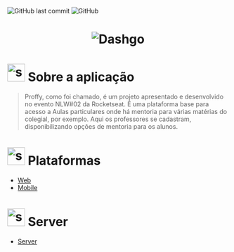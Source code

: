   <!------------------------------------SHIELDS PROJECT-->
![GitHub last commit](https://img.shields.io/github/last-commit/digoarthur/proffy)
![GitHub](https://img.shields.io/github/license/digoarthur/proffy)
 
 
 <!------------------------------------PROJECT ICON-->
  
   
   <h1 align="center">
  <img  alt="Dashgo" title="Dashgo" src="https://user-images.githubusercontent.com/59892368/197890504-1d2fd524-b380-47bb-8d00-d78d4e69c932.png" />
 </h1>
   

   <!------------------------------------SUMMARY-->

<!---
<p align="center">
  <a href="https://github.com/DIGOARTHUR/Proffy#--sobre-a-aplicação-">Sobre a aplicação</a>&nbsp;&nbsp;&nbsp;|&nbsp;&nbsp;&nbsp;
  <a href="https://github.com/DIGOARTHUR/Proffy/tree/master#--plataformas-"> Plataformas</a>&nbsp;&nbsp;&nbsp;|&nbsp;&nbsp;&nbsp;
  <a href="https://github.com/DIGOARTHUR/Proffy/tree/master#--server-">Server</a>&nbsp;&nbsp;&nbsp;|&nbsp;&nbsp;&nbsp;
 
</p>  

-->

  
  
<!------------------------------------DESCRIPTION-->

# <img  alt="skills"  width="40" height="40" src="https://user-images.githubusercontent.com/59892368/148622497-164365e8-f6b0-4f40-bc75-a0ed4da6059b.png">  Sobre a aplicação <!---write here : talk a little about project: what's does, example.  -->
> Proffy, como foi chamado, é um projeto apresentado e desenvolvido no evento NLW#02 da Rocketseat. É uma plataforma base para acesso a Aulas particulares onde há mentoria para várias matérias do colegial, por exemplo. Aqui os professores se cadastram, disponibilizando opções de mentoria para os alunos.

<!------------------------------------PLATAFORMS-->

# <img  alt="skills"  width="40" height="40" src="https://user-images.githubusercontent.com/59892368/206930070-d6a539db-60f1-4b33-9154-f09ae8a7c9ea.png">  Plataformas <!---write here : talk a little about project: what's does, example.  -->
- [Web](https://github.com/DIGOARTHUR/Proffy/tree/master/web_frontend)
- [Mobile](https://github.com/DIGOARTHUR/Proffy/tree/master/mobile_frontend)

# <img  alt="skills"  width="40" height="40" src="https://user-images.githubusercontent.com/59892368/206930864-181b3e3f-1b36-4f7f-929a-8c164410de61.png">  Server <!---write here : talk a little about project: what's does, example.  -->
- [Server](https://github.com/DIGOARTHUR/Proffy/tree/master/server_backend)

